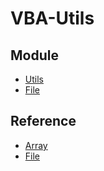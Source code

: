 VBA-Utils
=========

Module
------
- [Utils](Utils.bas)
- [File](File.bas)

Reference
---------
- [Array](array.md)
- [File](file.md)
